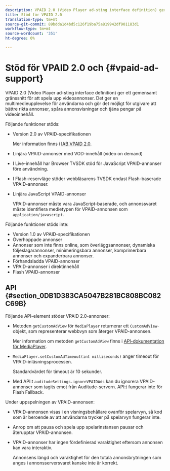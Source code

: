 ```yaml
---
description: VPAID 2.0 (Video Player ad-sting interface definition) ger ett gemensamt gränssnitt för att spela upp videoannonser. Det ger en multimedieupplevelse för användarna och gör det möjligt för utgivare att bättre rikta annonser, spåra annonsvisningar och tjäna pengar på videoinnehåll.
title: Stöd för VPAID 2.0
translation-type: tm+mt
source-git-commit: 89bdda1d4bd5c126f19ba75a819942df901183d1
workflow-type: tm+mt
source-wordcount: '351'
ht-degree: 0%

---
```



# Stöd för VPAID 2.0 och {#vpaid-ad-support}

VPAID 2.0 (Video Player ad-sting interface definition) ger ett gemensamt gränssnitt för att spela upp videoannonser. Det ger en multimedieupplevelse för användarna och gör det möjligt för utgivare att bättre rikta annonser, spåra annonsvisningar och tjäna pengar på videoinnehåll.

Följande funktioner stöds:

* Version 2.0 av VPAID-specifikationen

   Mer information finns i [IAB VPAID 2.0](https://www.iab.com/guidelines/digital-video-player-ad-interface-definition-vpaid-2-0/).
* Linjära VPAID-annonser med VOD-innehåll (video on demand)
* I Live-innehåll har Browser TVSDK stöd för JavaScript VPAID-annonser före användning.
* I Flash-reservläge stöder webbläsarens TVSDK endast Flash-baserade VPAID-annonser.
* Linjära JavaScript VPAID-annonser

   VPAID-annonser måste vara JavaScript-baserade, och annonssvaret måste identifiera medietypen för VPAID-annonsen som `application/javascript`.

Följande funktioner stöds inte:

* Version 1.0 av VPAID-specifikationen
* Överhoppade annonser
* Annonser som inte finns online, som överläggsannonser, dynamiska följeslagarannonser, minimeringsbara annonser, komprimerbara annonser och expanderbara annonser.
* Förhandsladda VPAID-annonser
* VPAID-annonser i direktinnehåll
* Flash VPAID-annonser

## API {#section_0DB1D383CA5047B281BC808BC082C69B}

Följande API-element stöder VPAID 2.0-annonser:

* Metoden `getCustomAdView` för `MediaPlayer` returnerar ett `CustomAdView`-objekt, som representerar webbvyn som återger VPAID-annonsen.

   Mer information om metoden `getCustomAdView` finns i [API-dokumentation för MediaPlayer](https://help.adobe.com/en_US/primetime/api/psdk/browser_tvsdk/AdobePSDK.MediaPlayer.html).

* `MediaPlayer.setCustomAdTimeout(int milliseconds)` anger timeout för VPAID-inläsningsprocessen.

   Standardvärdet för timeout är 10 sekunder.

* Med API:t `auditudeSettings.ignoreVPAIDAds` kan du ignorera VPAID-annonser som tagits emot från Auditude-servern. API:t fungerar inte för Flash Fallback.

Under uppspelningen av VPAID-annonsen:

* VPAID-annonsen visas i en visningsbehållare ovanför spelarvyn, så kod som är beroende av att användarna trycker på spelarvyn fungerar inte.
* Anrop om att pausa och spela upp spelarinstansen pausar och återupptar VPAID-annonsen.
* VPAID-annonser har ingen fördefinierad varaktighet eftersom annonsen kan vara interaktiv.

   Annonsens längd och varaktighet för den totala annonsbrytningen som anges i annonsserversvaret kanske inte är korrekt.